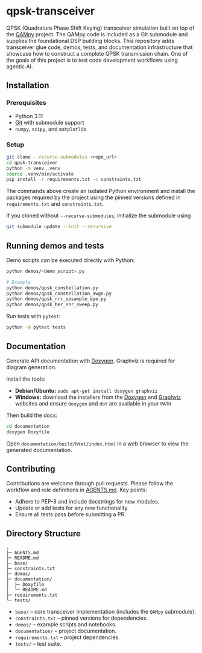 # qpsk-transceiver

QPSK (Quadrature Phase Shift Keying) transceiver simulation built on top of the
[QAMpy](https://github.com/ChalmersPhotonicsLab/QAMpy) project. The QAMpy code
is included as a Git submodule and supplies the foundational DSP building
blocks. This repository adds transceiver glue code, demos, tests, and documentation
infrastructure that showcase how to construct a complete QPSK transmission
chain.
One of the goals of this project is to test code development workflows using agentic AI.

## Installation

### Prerequisites

- Python 3.11
- [Git](https://git-scm.com/) with submodule support
- `numpy`, `scipy`, and `matplotlib`

### Setup

```bash
git clone --recurse-submodules <repo_url>
cd qpsk-transceiver
python -m venv .venv
source .venv/bin/activate
pip install -r requirements.txt -c constraints.txt
```

The commands above create an isolated Python environment and install the
packages required by the project using the pinned versions defined in
`requirements.txt` and `constraints.txt`.

If you cloned without `--recurse-submodules`, initialize the submodule using

```bash
git submodule update --init --recursive
```

## Running demos and tests

Demo scripts can be executed directly with Python:

```bash
python demos/<demo_script>.py

# Example
python demos/qpsk_constellation.py
python demos/qpsk_constellation_awgn.py
python demos/qpsk_rrc_upsample_eye.py
python demos/qpsk_ber_snr_sweep.py
```

Run tests with `pytest`:

```bash
python -m pytest tests
```

## Documentation

Generate API documentation with [Doxygen](https://www.doxygen.nl/). Graphviz is
required for diagram generation.

Install the tools:

- **Debian/Ubuntu:** `sudo apt-get install doxygen graphviz`
- **Windows:** download the installers from the [Doxygen](https://www.doxygen.nl/download.html) and [Graphviz](https://graphviz.org/download/) websites and ensure `doxygen` and `dot` are available in your `PATH`

Then build the docs:

```bash
cd documentation
doxygen Doxyfile
```

Open `documentation/build/html/index.html` in a web browser to view the
generated documentation.

## Contributing

Contributions are welcome through pull requests. Please follow the workflow and
role definitions in [AGENTS.md](AGENTS.md). Key points:

- Adhere to PEP-8 and include docstrings for new modules.
- Update or add tests for any new functionality.
- Ensure all tests pass before submitting a PR.

## Directory Structure

```
.
├─ AGENTS.md
├─ README.md
├─ base/
├─ constraints.txt
├─ demos/
├─ documentation/
│  ├─ Doxyfile
│  └─ README.md
├─ requirements.txt
└─ tests/
```

- `base/` – core transceiver implementation (includes the `QAMpy` submodule).
- `constraints.txt` – pinned versions for dependencies.
- `demos/` – example scripts and notebooks.
- `documentation/` – project documentation.
- `requirements.txt` – project dependencies.
- `tests/` – test suite.


